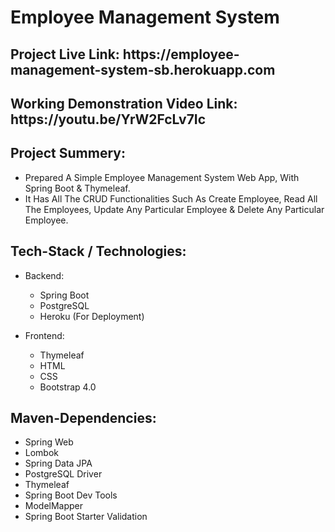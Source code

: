# Employee Management System

<h2>Project Live Link: https://employee-management-system-sb.herokuapp.com</h2>

<h2>Working Demonstration Video Link: https://youtu.be/YrW2FcLv7Ic</h2>

<h2>Project Summery:</h2>

- Prepared A Simple Employee Management System Web App, With Spring Boot & Thymeleaf.
- It Has All The CRUD Functionalities Such As Create Employee, Read All The Employees, Update Any Particular Employee & Delete Any Particular Employee.


<h2>Tech-Stack / Technologies:</h2>

- Backend:
  - Spring Boot
  - PostgreSQL
  - Heroku (For Deployment)
  
- Frontend:
  - Thymeleaf
  - HTML
  - CSS
  - Bootstrap 4.0 

<h2>Maven-Dependencies:</h2>

- Spring Web
- Lombok
- Spring Data JPA
- PostgreSQL Driver
- Thymeleaf
- Spring Boot Dev Tools
- ModelMapper
- Spring Boot Starter Validation
